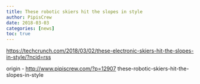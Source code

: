 ```yaml
---
title: These robotic skiers hit the slopes in style
author: PipisCrew
date: 2018-03-03
categories: [news]
toc: true
---
```


https://techcrunch.com/2018/03/02/these-electronic-skiers-hit-the-slopes-in-style/?ncid=rss

origin - http://www.pipiscrew.com/?p=12907 these-robotic-skiers-hit-the-slopes-in-style